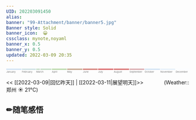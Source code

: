 ```yaml
---
UID: 202203091450 
alias:
banner: "99-Attachment/banner/banner5.jpg"
Banner style: Solid
banner_icon:  😀
cssclass: mynote,noyaml
banner_x: 0.5
banner_y: 0.5
updated: 2022-03-09 20:35
---
```


<svg viewBox="0 0 3760 100"> <title>Timeline 2022</title> <g class='bars'> <rect fill='#D1E2F3' x='0' width='310' height='25'></rect> <rect fill='#CCE0E2' x='320' width='280' height='25'></rect> <rect fill='#C2DCC5' x='610' width='310' height='25'></rect> <rect fill='#B8D7A8' x='930' width='300' height='25'></rect> <rect fill='#C5A68D' x='1240' width='310' height='25'></rect> <rect fill='#D37B74' x='1560' width='300' height='25'></rect> <rect fill='#DA6467' x='1870' width='310' height='25'></rect> <rect fill='#D76C6C' x='2190' width='310' height='25'></rect> <rect fill='#D8A8AC' x='2510' width='300' height='25'></rect> <rect fill='#D1E2F3' x='2820' width='310' height='25'></rect> <rect fill='#E5EFF9' x='3140' width='300' height='25'></rect> <rect fill='#FBFDFF' x='3450' width='310' height='25'></rect> </g> <g class='labels' style="font-size:50px;" text-anchor="middle"> <text fill='#747474' x='0' y='80' text-anchor="start">January</text> <text fill='#747474' x='320' y='80' text-anchor="start">February</text> <text fill='#747474' x='610' y='80' text-anchor="start">March</text> <text fill='#747474' x='930' y='80' text-anchor="start">April</text> <text fill='#747474' x='1240' y='80' text-anchor="start">May</text> <text fill='#747474' x='1560' y='80' text-anchor="start">June</text> <text fill='#747474' x='1870' y='80' text-anchor="start">July</text> <text fill='#747474' x='2190' y='80' text-anchor="start">August</text> <text fill='#747474' x='2510' y='80' text-anchor="start">September</text> <text fill='#747474' x='2820' y='80' text-anchor="start">October</text> <text fill='#747474' x='3140' y='80' text-anchor="start">November</text> <text fill='#747474' x='3450' y='80' text-anchor="start">December</text> </g> <g> <circle cx="690" cy="14" r="15" stroke="black" fill="white" /> </g> </svg>

<< [[2022-03-09|回忆昨天]] | [[2022-03-11|展望明天]]>>　　　　(Weather::郑州 ☀️   21°C)

## ✏随笔感悟

